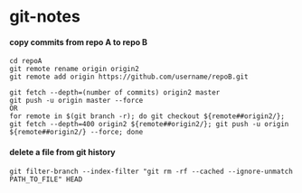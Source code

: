 # git-notes

#### copy commits from repo A to repo B
```
cd repoA
git remote rename origin origin2
git remote add origin https://github.com/username/repoB.git

git fetch --depth=(number of commits) origin2 master
git push -u origin master --force
OR
for remote in $(git branch -r); do git checkout ${remote##origin2/}; git fetch --depth=400 origin2 ${remote##origin2/}; git push -u origin ${remote##origin2/} --force; done
```

#### delete a file from git history
```
git filter-branch --index-filter "git rm -rf --cached --ignore-unmatch PATH_TO_FILE" HEAD
```
